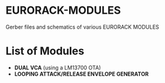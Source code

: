 # EURORACK-MODULES

Gerber files and schematics of various EURORACK MODULES

# List of Modules
- **DUAL VCA** (using a LM13700 OTA)
- **LOOPING ATTACK/RELEASE ENVELOPE GENERATOR**
